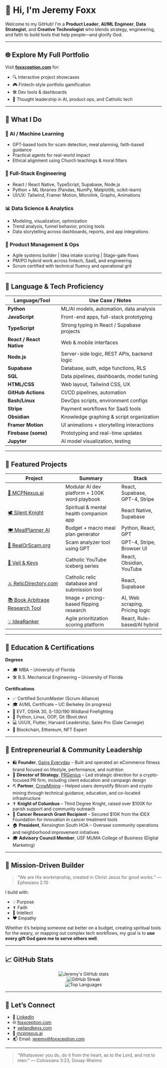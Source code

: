 # 👋 Hi, I'm Jeremy Foxx

Welcome to my GitHub! I'm a **Product Leader**, **AI/ML Engineer**, **Data Strategist**, and **Creative Technologist** who blends strategy, engineering, and faith to build tools that help people—and glorify God.

---

## 🌐 Explore My Full Portfolio

Visit **[foxxception.com](https://www.foxxception.com)** for:
- 🔍 Interactive project showcases
- 🎮 Fintech-style portfolio gamification
- 🛠️ Dev tools & dashboards
- 📖 Thought leadership in AI, product ops, and Catholic tech

---

## 🧠 What I Do

### 🤖 AI / Machine Learning
- GPT-based tools for scam detection, meal planning, faith-based guidance
- Practical agents for real-world impact
- Ethical alignment using Church teachings & moral filters

### 🧰 Full-Stack Engineering
- React / React Native, TypeScript, Supabase, Node.js
- Python + ML libraries (Pandas, NumPy, Matplotlib, scikit-learn)
- UI/UX: Tailwind, Framer Motion, Microlink, Graphs, Animations

### 📊 Data Science & Analytics
- Modeling, visualization, optimization
- Trend analysis, funnel behavior, pricing tools
- Data storytelling across dashboards, reports, and app integrations

### 🚀 Product Management & Ops
- Agile systems builder | Idea intake scoring | Stage-gate flows
- PM/PO hybrid work across fintech, SaaS, and engineering
- Scrum certified with technical fluency and operational grit

---

## 🧪 Language & Tech Proficiency

| Language/Tool      | Use Case / Notes                                 |
|--------------------|--------------------------------------------------|
| **Python**         | ML/AI models, automation, data analysis          |
| **JavaScript**     | Front-end apps, full-stack prototyping           |
| **TypeScript**     | Strong typing in React / Supabase projects       |
| **React / React Native** | Web & mobile interfaces                    |
| **Node.js**        | Server-side logic, REST APIs, backend logic      |
| **Supabase**       | Database, auth, edge functions, RLS              |
| **SQL**            | Data pipelines, dashboards, model tuning         |
| **HTML/CSS**       | Web layout, Tailwind CSS, UX                     |
| **GitHub Actions** | CI/CD pipelines, automation                      |
| **Bash/Linux**     | DevOps scripts, environment configs              |
| **Stripe**         | Payment workflows for SaaS tools                 |
| **Obsidian**       | Knowledge graphing & script organization         |
| **Framer Motion**  | UI animations + storytelling interactions        |
| **Firebase (some)**| Prototyping and real-time updates                |
| **Jupyter**        | AI model visualization, testing                  |

---

## 🚀 Featured Projects

| Project | Summary | Stack |
|--------|---------|-------|
| [🧱 MCPNexus.ai](https://mcpnexus.ai) | Modular AI dev platform + 100K word playbook | React, Supabase, GPT-4, Stripe |
| [🕊️ Silent Knight](https://github.com/mobius29er/silent-knight) | Spiritual & mental health companion app | React Native, Supabase |
| [🍽️ MealPlanner AI](https://github.com/mobius29er/mealplanner-ai) | Budget + macro meal plan generator | Python, React, GPT |
| [🧬 RealOrScam.org](https://realorscam.org) | Scam analyzer tool using GPT | GPT-4, Stripe, Browser UI |
| [🧙 Veil & Keys](https://veilandkeys.com) | Catholic YouTube iceberg series | React, Obsidian, YouTube |
| [⚔️ RelicDirectory.com](https://relicdirectory.com) | Catholic relic database and submission tool | React, Supabase |
| [📚 Book Arbitrage Research Tool](https://www.foxxception.com) | Image + pricing-based flipping research | AI, Web scraping, Pricing logic |
| [💡 IdeaRanker](https://www.foxxception.com) | Agile prioritization scoring platform | React, Rule-based/AI hybrid |

---

## 📜 Education & Certifications

**Degrees**  
- 🎓 MBA – University of Florida  
- 🛠️ B.S. Mechanical Engineering – University of Florida  

**Certifications**  
- ✅ Certified ScrumMaster (Scrum Alliance)  
- 🎓 AI/ML Certificate – UC Berkeley (in progress)  
- 🔧 EVT, OSHA 30, S-130/190 Wildland Firefighting  
- 🧪 Python, Linux, OOP, Git (Boot.dev)  
- 💻 UI/UX, Flutter, Harvard Leadership, Sales Pro (Dale Carnegie)  
- 🔗 Blockchain, Ethereum, NFT Expert

---

## 💼 Entrepreneurial & Community Leadership

- 🛍️ **Founder**, [Gains Everyday](https://www.gainseveryday.com) – Built and operated an eCommerce fitness brand focused on lifestyle, performance, and nutrition
- 📣 **Director of Strategy**, [PRGenius](https://www.theprgenius.com) – Led strategic direction for a crypto-focused PR firm, including client education and campaign design
- ⛏️ **Partner**, [CrowMining](https://www.crowmining.com) – Helped users demystify Bitcoin and crypto mining through technical guidance, education, and co-located infrastructure
- ✝️ **Knight of Columbus** – Third Degree Knight, raised over $100K for parish support and community outreach
- 🧪 **Cancer Research Grant Recipient** – Secured $10K from the IDEX Foundation for innovation in cancer treatment tools
- 🏠 **President**, Kensington South HOA – Oversaw community operations and neighborhood improvement initiatives
- 🎓 **Advisory Council Member**, USF MUMA College of Business (Digital Marketing)

---

## 🧭 Mission-Driven Builder

> “We are His workmanship, created in Christ Jesus for good works.” — Ephesians 2:10

I build with:
- 💡 Purpose
- ✝️ Faith
- 🧠 Intellect
- ❤️ Empathy

Whether it’s helping someone eat better on a budget, creating spiritual tools for the weary, or mapping out complex tech workflows, my goal is to **use every gift God gave me to serve others well**.

---

## 📈 GitHub Stats

<p align="center">
  <img src="https://github-readme-stats.vercel.app/api?username=mobius29er&show_icons=true&theme=default&count_private=true&hide=prs&hide_title=false&line_height=24" alt="Jeremy's GitHub stats" />
  <br/>
  <img src="https://github-readme-streak-stats.herokuapp.com?user=mobius29er" alt="GitHub Streak"/>
  <br/>
  <img src="https://github-readme-stats.vercel.app/api/top-langs/?username=mobius29er&layout=compact&hide=html,css" alt="Top Languages" />
</p>

---

## 🤝 Let’s Connect

- 💼 [LinkedIn](https://www.linkedin.com/in/jeremyfoxx/)  
- 🌐 [foxxception.com](https://www.foxxception.com)  
- ✝️ [veilandkeys.com](https://veilandkeys.com)  
- 🧪 [mcpnexus.ai](https://www.mcpnexus.ai)  
- 📬 Email: [jeremy@foxxception.com](jeremy@foxxception.com)

---

> “Whatsoever you do, do it from the heart, as to the Lord, and not to men:”
— Colossians 3:23, Douay-Rheims
